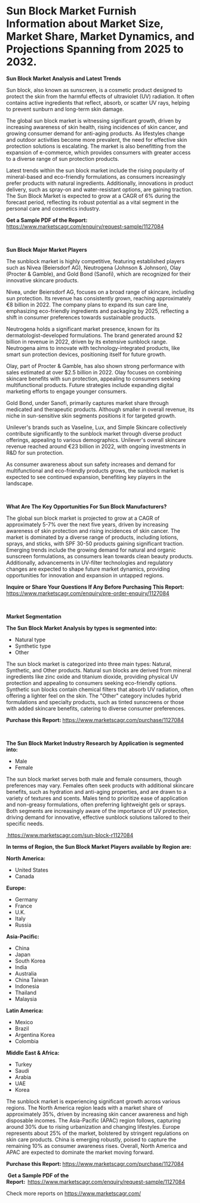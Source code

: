 <p><h1>Sun Block Market Furnish Information about Market Size, Market Share, Market Dynamics, and Projections Spanning from 2025 to 2032.</h1></p><p><strong>Sun Block Market Analysis and Latest Trends</strong></p>
<p><p>Sun block, also known as sunscreen, is a cosmetic product designed to protect the skin from the harmful effects of ultraviolet (UV) radiation. It often contains active ingredients that reflect, absorb, or scatter UV rays, helping to prevent sunburn and long-term skin damage.</p><p>The global sun block market is witnessing significant growth, driven by increasing awareness of skin health, rising incidences of skin cancer, and growing consumer demand for anti-aging products. As lifestyles change and outdoor activities become more prevalent, the need for effective skin protection solutions is escalating. The market is also benefitting from the expansion of e-commerce, which provides consumers with greater access to a diverse range of sun protection products.</p><p>Latest trends within the sun block market include the rising popularity of mineral-based and eco-friendly formulations, as consumers increasingly prefer products with natural ingredients. Additionally, innovations in product delivery, such as spray-on and water-resistant options, are gaining traction. The Sun Block Market is expected to grow at a CAGR of 6% during the forecast period, reflecting its robust potential as a vital segment in the personal care and cosmetics industry.</p></p>
<p><strong>Get a Sample PDF of the Report:&nbsp;</strong> <a href="https://www.marketscagr.com/enquiry/request-sample/1127084?utm_campaign=3541&utm_medium=2&utm_source=Github&utm_content=ia&utm_term=05042025&utm_id=sun-block">https://www.marketscagr.com/enquiry/request-sample/1127084</a></p>
<p>&nbsp;</p>
<p><strong>Sun Block Major Market Players</strong></p>
<p><p>The sunblock market is highly competitive, featuring established players such as Nivea (Beiersdorf AG), Neutrogena (Johnson & Johnson), Olay (Procter & Gamble), and Gold Bond (Sanofi), which are recognized for their innovative skincare products.</p><p>Nivea, under Beiersdorf AG, focuses on a broad range of skincare, including sun protection. Its revenue has consistently grown, reaching approximately €8 billion in 2022. The company plans to expand its sun care line, emphasizing eco-friendly ingredients and packaging by 2025, reflecting a shift in consumer preferences towards sustainable products.</p><p>Neutrogena holds a significant market presence, known for its dermatologist-developed formulations. The brand generated around $2 billion in revenue in 2022, driven by its extensive sunblock range. Neutrogena aims to innovate with technology-integrated products, like smart sun protection devices, positioning itself for future growth.</p><p>Olay, part of Procter & Gamble, has also shown strong performance with sales estimated at over $2.5 billion in 2022. Olay focuses on combining skincare benefits with sun protection, appealing to consumers seeking multifunctional products. Future strategies include expanding digital marketing efforts to engage younger consumers.</p><p>Gold Bond, under Sanofi, primarily captures market share through medicated and therapeutic products. Although smaller in overall revenue, its niche in sun-sensitive skin segments positions it for targeted growth.</p><p>Unilever's brands such as Vaseline, Lux, and Simple Skincare collectively contribute significantly to the sunblock market through diverse product offerings, appealing to various demographics. Unilever's overall skincare revenue reached around €23 billion in 2022, with ongoing investments in R&D for sun protection.</p><p>As consumer awareness about sun safety increases and demand for multifunctional and eco-friendly products grows, the sunblock market is expected to see continued expansion, benefiting key players in the landscape.</p></p>
<p>&nbsp;</p>
<p><strong>What Are The Key Opportunities For Sun Block Manufacturers?</strong></p>
<p><p>The global sun block market is projected to grow at a CAGR of approximately 5-7% over the next five years, driven by increasing awareness of skin protection and rising incidences of skin cancer. The market is dominated by a diverse range of products, including lotions, sprays, and sticks, with SPF 30-50 products gaining significant traction. Emerging trends include the growing demand for natural and organic sunscreen formulations, as consumers lean towards clean beauty products. Additionally, advancements in UV-filter technologies and regulatory changes are expected to shape future market dynamics, providing opportunities for innovation and expansion in untapped regions.</p></p>
<p><strong>Inquire or Share Your Questions If Any Before Purchasing This Report:</strong> <a href="https://www.marketscagr.com/enquiry/pre-order-enquiry/1127084?utm_campaign=3541&utm_medium=2&utm_source=Github&utm_content=ia&utm_term=05042025&utm_id=sun-block">https://www.marketscagr.com/enquiry/pre-order-enquiry/1127084</a></p>
<p>&nbsp;</p>
<p><strong>Market Segmentation</strong></p>
<p><strong>The Sun Block Market Analysis by types is segmented into:</strong></p>
<p><ul><li>Natural type</li><li>Synthetic type</li><li>Other</li></ul></p>
<p><p>The sun block market is categorized into three main types: Natural, Synthetic, and Other products. Natural sun blocks are derived from mineral ingredients like zinc oxide and titanium dioxide, providing physical UV protection and appealing to consumers seeking eco-friendly options. Synthetic sun blocks contain chemical filters that absorb UV radiation, often offering a lighter feel on the skin. The "Other" category includes hybrid formulations and specialty products, such as tinted sunscreens or those with added skincare benefits, catering to diverse consumer preferences.</p></p>
<p><strong>Purchase this Report:&nbsp;</strong><a href="https://www.marketscagr.com/purchase/1127084?utm_campaign=3541&utm_medium=2&utm_source=Github&utm_content=ia&utm_term=05042025&utm_id=sun-block">https://www.marketscagr.com/purchase/1127084</a></p>
<p>&nbsp;</p>
<p><strong>The Sun Block Market Industry Research by Application is segmented into:</strong></p>
<p><ul><li>Male</li><li>Female</li></ul></p>
<p><p>The sun block market serves both male and female consumers, though preferences may vary. Females often seek products with additional skincare benefits, such as hydration and anti-aging properties, and are drawn to a variety of textures and scents. Males tend to prioritize ease of application and non-greasy formulations, often preferring lightweight gels or sprays. Both segments are increasingly aware of the importance of UV protection, driving demand for innovative, effective sunblock solutions tailored to their specific needs.</p></p>
<p><a href="https://www.marketscagr.com/sun-block-r1127084?utm_campaign=3541&utm_medium=2&utm_source=Github&utm_content=ia&utm_term=05042025&utm_id=sun-block">&nbsp;https://www.marketscagr.com/sun-block-r1127084</a></p>
<p><strong>In terms of Region, the Sun Block Market Players available by Region are:</strong></p>
<p>
    <p> <strong> North America: </strong>
        <ul>
            <li>United States</li>
            <li>Canada</li>
        </ul>
        </p> 
    <p> <strong> Europe: </strong>
        <ul>
            <li>Germany</li>
            <li>France</li>
            <li>U.K.</li>
            <li>Italy</li>
            <li>Russia</li>
        </ul>
        </p> 
    <p> <strong> Asia-Pacific: </strong>
        <ul>
            <li>China</li>
            <li>Japan</li>
            <li>South Korea</li>
            <li>India</li>
            <li>Australia</li>
            <li>China Taiwan</li>
            <li>Indonesia</li>
            <li>Thailand</li>
            <li>Malaysia</li>
        </ul>
        </p> 
    <p> <strong> Latin America: </strong>
        <ul>
            <li>Mexico</li>
            <li>Brazil</li>
            <li>Argentina Korea</li>
            <li>Colombia</li>
        </ul>
        </p> 
    <p> <strong> Middle East & Africa: </strong>
        <ul>
            <li>Turkey</li>
            <li>Saudi</li>
            <li>Arabia</li>
            <li>UAE</li>
            <li>Korea</li>
        </ul>
    </p>
    </p>
<p><p>The sunblock market is experiencing significant growth across various regions. The North America region leads with a market share of approximately 35%, driven by increasing skin cancer awareness and high disposable incomes. The Asia-Pacific (APAC) region follows, capturing around 30% due to rising urbanization and changing lifestyles. Europe represents about 25% of the market, bolstered by stringent regulations on skin care products. China is emerging robustly, poised to capture the remaining 10% as consumer awareness rises. Overall, North America and APAC are expected to dominate the market moving forward.</p></p>
<p><strong>Purchase this Report: </strong><a href="https://www.marketscagr.com/purchase/1127084?utm_campaign=3541&utm_medium=2&utm_source=Github&utm_content=ia&utm_term=05042025&utm_id=sun-block">https://www.marketscagr.com/purchase/1127084</a></p>
<p>&nbsp;<strong>Get a Sample PDF of the Report:&nbsp;&nbsp;</strong><a href="https://www.marketscagr.com/enquiry/request-sample/1127084?utm_campaign=3541&utm_medium=2&utm_source=Github&utm_content=ia&utm_term=05042025&utm_id=sun-block">https://www.marketscagr.com/enquiry/request-sample/1127084</a></p>
<p><strong></strong></p>
<p>Check more reports on <a href="https://www.marketscagr.com/?utm_campaign=3541&utm_medium=2&utm_source=Github&utm_content=ia&utm_term=05042025&utm_id=sun-block">https://www.marketscagr.com/</a></p>